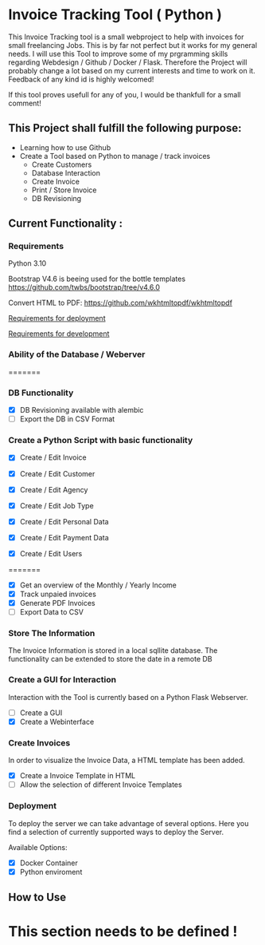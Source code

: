# Invoice Tracking Tool ( Python )

This Invoice Tracking tool is a small webproject to help with invoices for small freelancing Jobs. This is by far not perfect but it works for my general needs. I will use this Tool to improve some of my prgramming skills regarding Webdesign / Github / Docker / Flask. Therefore the Project will probably change a lot based on my current interests and time to work on it. Feedback of any kind id is highly welcomed! 

If this tool proves usefull for any of you, I would be thankfull for a small comment!

## This Project shall fulfill the following purpose:

- Learning how to use Github
- Create a Tool based on Python to manage / track invoices
  - Create Customers
  - Database Interaction
  - Create Invoice
  - Print / Store Invoice
  - DB Revisioning

## Current Functionality :

### Requirements

Python 3.10

Bootstrap V4.6 is beeing used for the bottle templates
https://github.com/twbs/bootstrap/tree/v4.6.0

Convert HTML to PDF:
https://github.com/wkhtmltopdf/wkhtmltopdf


[Requirements for deployment](requirements/common.txt)

[Requirements for development](requirements/develop.txt)

### Ability of the Database / Weberver

=======

### DB Functionality

- [x] DB Revisioning available with alembic
- [ ] Export the DB in CSV Format

### Create a Python Script with basic functionality

- [x] Create / Edit Invoice
- [x] Create / Edit Customer
- [x] Create / Edit Agency
- [x] Create / Edit Job Type

- [x] Create / Edit Personal Data
- [x] Create / Edit Payment Data

- [x] Create / Edit Users

=======

- [X] Get an overview of the Monthly / Yearly Income
- [x] Track unpaied invoices
- [X] Generate PDF Invoices
- [ ] Export Data to CSV

### Store The Information

The Invoice Information is stored in a local sqllite database.
The functionality can be extended to store the date in a remote DB

### Create a GUI for Interaction

Interaction with the Tool is currently based on a Python Flask Webserver.

- [ ] Create a GUI
- [x] Create a Webinterface

### Create Invoices

In order to visualize the Invoice Data, a HTML template has been added.

- [x] Create a Invoice Template in HTML
- [ ] Allow the selection of different Invoice Templates

### Deployment

To deploy the server we can take advantage of several options. Here you find a selection of currently supported ways to deploy the Server.

Available Options:
- [x] Docker Container
- [x] Python enviroment

## How to Use

This section needs to be defined !
=======
